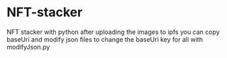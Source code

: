 # NFT-stacker
NFT stacker with python
after uploading the images to ipfs you can copy baseUri and modify json files to change the baseUri key for all with modifyJson.py

